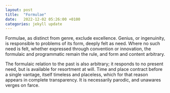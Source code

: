 ```yaml
---
layout: post
title:  "Formulae"
date:   2022-12-02 05:26:00 +0100
categories: jekyll update
---
```

Formulae, as distinct from genre, exclude excellence. Genius, or ingenuinity, is responsible to problems of its form, deeply felt as need. Where no such need is felt, whether expressed through convention or innovation, the formulaic and programmatic remain the rule, and form and content arbitrary. 

The formulaic relation to the past is also arbitrary; it responds to no present need, but is available for resortment at will. Time and place contract before a single vantage, itself  timeless and placeless, which for that reason appears in complete transparency. It is necessarily parodic, and unawares verges on farce. 

